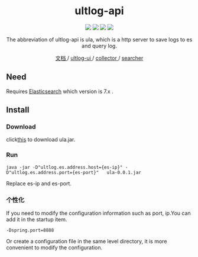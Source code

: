 <h1 align="center">ultlog-api</h1>
<p align="center">
  <a target="_blank" href="https://github.com/ultlog/ula/blob/master/LICENSE"><img src="https://img.shields.io/badge/license-MIT-blue"></a>
  <a target="_blank" href="https://github.com/ultlog/ula/pulls"><img src=https://img.shields.io/badge/pr-welcome-green"></a>
  <a target="_blank" href="https://github.com/ultlog/ula/releases/"><img src="https://img.shields.io/github/v/release/ultlog/ula"></a>
  <a target="_blank" href="https://github.com/ultlog/ula/pulls?q=is%3Apr+is%3Aclosed"><img src="https://img.shields.io/github/issues-pr-closed/ultlog/ula"></a>
</p>
<p align="center">
The abbreviation of ultlog-api is ula, which is a http server to save logs to es and query log.
</p>
   
<p align="center">
  <a href="https://ultlog.com" target="_blank">
    文档
  </a>
  / 
  <a href="https://github.com/ultlog/ulu/" target="_blank">
    ultlog-ui
  </a>
  / 
  <a href="https://github.com/ultlog/collector" target="_blank">
    collector
  </a>
  /
  <a href="https://github.com/ultlog/searcher" target="_blank">
    searcher
  </a>
</p>

## Need
Requires [Elasticsearch](https://www.elastic.co/) which version is 7.x .

## Install
### Download
click[this](https://github.com/ultlog/ula/releases) to download ula.jar.

### Run
````shell script
java -jar -D"ultlog.es.address.host={es-ip}" -D"ultlog.es.address.port={es-port}"   ula-0.0.1.jar
 ````
Replace es-ip and es-port.
### 个性化

If you need to modify the configuration information such as port, ip.You can add it in the startup item.
````shell script
-Dspring.port=8888
````

Or create a configuration file in the same level directory, it is more convenient to modify the configuration.

